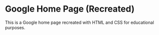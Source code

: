 # Google Home Page (Recreated)

This is a Google home page recreated with HTML and CSS for educational purposes.
